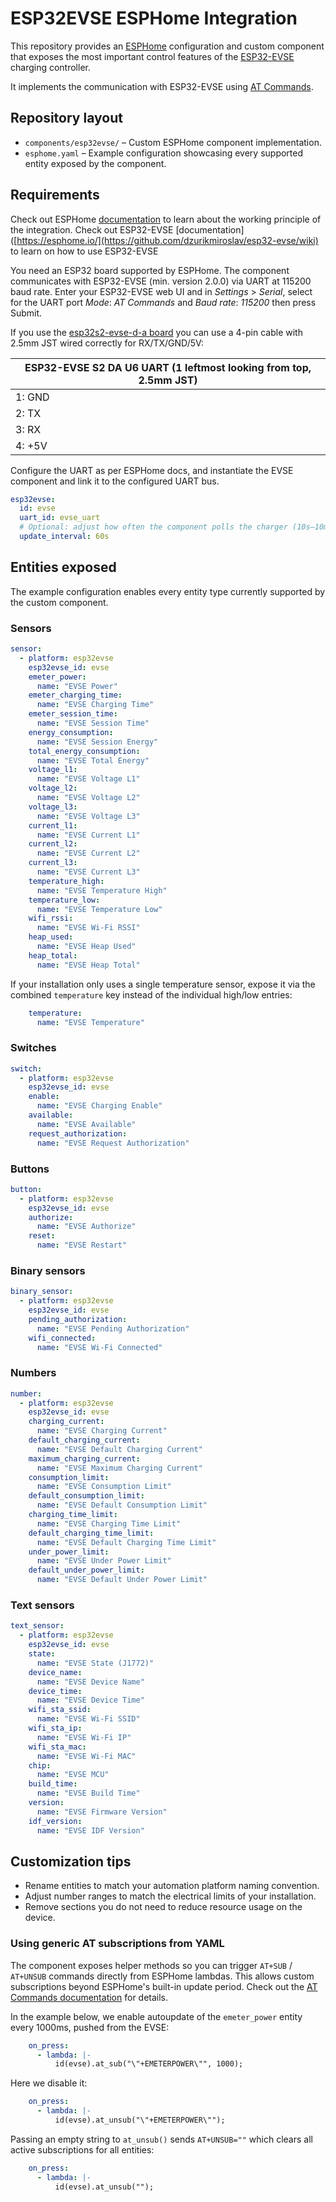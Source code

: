 # ESP32EVSE ESPHome Integration

This repository provides an [ESPHome](https://esphome.io/) configuration and custom
component that exposes the most important control features of the [ESP32-EVSE](https://github.com/dzurikmiroslav/esp32-evse) charging controller.

It implements the communication with ESP32-EVSE using [AT Commands](https://github.com/dzurikmiroslav/esp32-evse/wiki/AT-commands).

## Repository layout

- `components/esp32evse/` – Custom ESPHome component implementation.
- `esphome.yaml` – Example configuration showcasing every supported entity exposed
  by the component.

## Requirements

Check out ESPHome [documentation](https://esphome.io/) to learn about the working 
principle of the integration.
Check out ESP32-EVSE [documentation]([https://esphome.io/](https://github.com/dzurikmiroslav/esp32-evse/wiki) to learn on how to use ESP32-EVSE

You need an ESP32 board supported by ESPHome. The component communicates with ESP32-EVSE (min. version 2.0.0) via UART at 115200 baud rate. 
Enter your ESP32-EVSE web UI and in _Settings_ > _Serial_, select for the UART port _Mode_: _AT Commands_ and _Baud rate_: _115200_ then press Submit. 

If you use the [esp32s2-evse-d-a board](https://github.com/dzurikmiroslav/esp32-evse/wiki/ESP32-S2-DA) you can use a 4-pin cable with 2.5mm JST wired correctly for RX/TX/GND/5V:

| ESP32-EVSE S2 DA U6 UART (1 leftmost looking from top, 2.5mm JST) |
| -------- |
| 1: GND |
| 2: TX |
| 3: RX |
| 4: +5V |

Configure the UART as per ESPHome docs, and instantiate the EVSE component and link it to the configured UART bus.

```yaml
esp32evse:
  id: evse
  uart_id: evse_uart
  # Optional: adjust how often the component polls the charger (10s–10min).
  update_interval: 60s
```

## Entities exposed

The example configuration enables every entity type currently supported by the
custom component. 

### Sensors

```yaml
sensor:
  - platform: esp32evse
    esp32evse_id: evse
    emeter_power:
      name: "EVSE Power"
    emeter_charging_time:
      name: "EVSE Charging Time"
    emeter_session_time:
      name: "EVSE Session Time"
    energy_consumption:
      name: "EVSE Session Energy"
    total_energy_consumption:
      name: "EVSE Total Energy"
    voltage_l1:
      name: "EVSE Voltage L1"
    voltage_l2:
      name: "EVSE Voltage L2"
    voltage_l3:
      name: "EVSE Voltage L3"
    current_l1:
      name: "EVSE Current L1"
    current_l2:
      name: "EVSE Current L2"
    current_l3:
      name: "EVSE Current L3"
    temperature_high:
      name: "EVSE Temperature High"
    temperature_low:
      name: "EVSE Temperature Low"
    wifi_rssi:
      name: "EVSE Wi-Fi RSSI"
    heap_used:
      name: "EVSE Heap Used"
    heap_total:
      name: "EVSE Heap Total"
```
If your installation only uses a single temperature sensor, expose it via the combined ``temperature`` key instead of the individual high/low entries:

```yaml
    temperature:
      name: "EVSE Temperature"
```

### Switches

```yaml
switch:
  - platform: esp32evse
    esp32evse_id: evse
    enable:
      name: "EVSE Charging Enable"
    available:
      name: "EVSE Available"
    request_authorization:
      name: "EVSE Request Authorization"
```

### Buttons

```yaml
button:
  - platform: esp32evse
    esp32evse_id: evse
    authorize:
      name: "EVSE Authorize"
    reset:
      name: "EVSE Restart"
```

### Binary sensors

```yaml
binary_sensor:
  - platform: esp32evse
    esp32evse_id: evse
    pending_authorization:
      name: "EVSE Pending Authorization"
    wifi_connected:
      name: "EVSE Wi-Fi Connected"
```

### Numbers

```yaml
number:
  - platform: esp32evse
    esp32evse_id: evse
    charging_current:
      name: "EVSE Charging Current"
    default_charging_current:
      name: "EVSE Default Charging Current"
    maximum_charging_current:
      name: "EVSE Maximum Charging Current"
    consumption_limit:
      name: "EVSE Consumption Limit"
    default_consumption_limit:
      name: "EVSE Default Consumption Limit"
    charging_time_limit:
      name: "EVSE Charging Time Limit"
    default_charging_time_limit:
      name: "EVSE Default Charging Time Limit"
    under_power_limit:
      name: "EVSE Under Power Limit"
    default_under_power_limit:
      name: "EVSE Default Under Power Limit"
```

### Text sensors

```yaml
text_sensor:
  - platform: esp32evse
    esp32evse_id: evse
    state:
      name: "EVSE State (J1772)"
    device_name:
      name: "EVSE Device Name"
    device_time:
      name: "EVSE Device Time"
    wifi_sta_ssid:
      name: "EVSE Wi-Fi SSID"
    wifi_sta_ip:
      name: "EVSE Wi-Fi IP"
    wifi_sta_mac:
      name: "EVSE Wi-Fi MAC"
    chip:
      name: "EVSE MCU"
    build_time:
      name: "EVSE Build Time"
    version:
      name: "EVSE Firmware Version"
    idf_version:
      name: "EVSE IDF Version"
```

## Customization tips

- Rename entities to match your automation platform naming convention.
- Adjust number ranges to match the electrical limits of your installation.
- Remove sections you do not need to reduce resource usage on the device.

### Using generic AT subscriptions from YAML

The component exposes helper methods so you can trigger `AT+SUB` / `AT+UNSUB`
commands directly from ESPHome lambdas. This allows custom subscriptions beyond
ESPHome's built-in update period. Check out the [AT Commands documentation](https://github.com/dzurikmiroslav/esp32-evse/wiki/AT-commands)
for details.

In the example below, we enable autoupdate of the ``emeter_power`` entity every 1000ms, pushed from the EVSE:

```yaml
    on_press:
      - lambda: |-
          id(evse).at_sub("\"+EMETERPOWER\"", 1000);
```

Here we disable it:

```yaml
    on_press:
      - lambda: |-
          id(evse).at_unsub("\"+EMETERPOWER\"");
```

Passing an empty string to `at_unsub()` sends `AT+UNSUB=""` which clears all active subscriptions for all entities:

```yaml
    on_press:
      - lambda: |-
          id(evse).at_unsub("");
```


